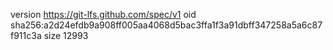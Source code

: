 version https://git-lfs.github.com/spec/v1
oid sha256:a2d24efdb9a908ff005aa4068d5bac3ffa1f3a91dbff347258a5a6c87f911c3a
size 12993
